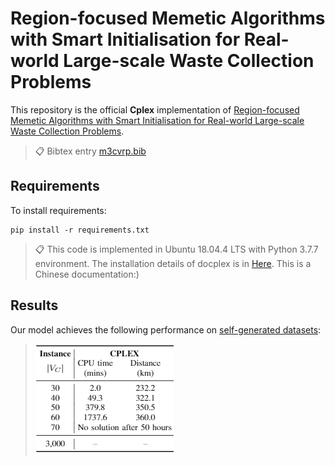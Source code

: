 # Region-focused Memetic Algorithms with Smart Initialisation for Real-world Large-scale Waste Collection Problems

This repository is the official **Cplex** implementation of [Region-focused Memetic Algorithms with Smart Initialisation for Real-world Large-scale Waste Collection Problems](https://ieeexplore.ieee.org/abstract/document/9594087). 

>📋  Bibtex entry [m3cvrp.bib](m3cvrp.bib)

## Requirements

To install requirements:

```setup
pip install -r requirements.txt
```

>📋  This code is implemented in Ubuntu 18.04.4 LTS with Python 3.7.7 environment. The installation details  of docplex is in [Here](https://blog.csdn.net/qq_37787732/article/details/107969026?spm=1001.2014.3001.5501). This is a Chinese documentation:)

## Results

Our model achieves the following performance on [self-generated datasets](/dataset):

>![image-20210604151519040](result.png)

